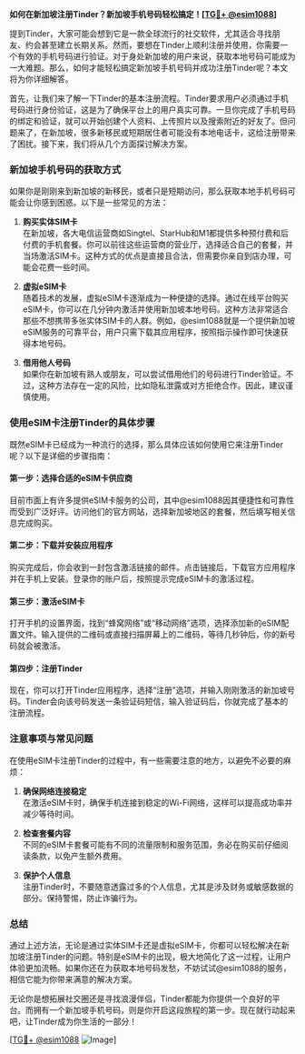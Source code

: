 **如何在新加坡注册Tinder？新加坡手机号码轻松搞定！[[TG💪+ @esim1088](https://t.me/s/esim1088)]**

提到Tinder，大家可能会想到它是一款全球流行的社交软件，尤其适合寻找朋友、约会甚至建立长期关系。然而，要想在Tinder上顺利注册并使用，你需要一个有效的手机号码进行验证。对于身处新加坡的用户来说，获取本地号码可能成为一大难题。那么，如何才能轻松搞定新加坡手机号码并成功注册Tinder呢？本文将为你详细解答。

首先，让我们来了解一下Tinder的基本注册流程。Tinder要求用户必须通过手机号码进行身份验证，这是为了确保平台上的用户真实可靠。一旦你完成了手机号码的绑定和验证，就可以开始创建个人资料、上传照片以及搜索附近的好友了。但问题来了，在新加坡，很多新移民或短期居住者可能没有本地电话卡，这给注册带来了困扰。接下来，我们将从几个方面探讨解决方案。

### 新加坡手机号码的获取方式

如果你是刚刚来到新加坡的新移民，或者只是短期访问，那么获取本地手机号码可能会让你感到困惑。以下是一些常见的方法：

1. **购买实体SIM卡**  
   在新加坡，各大电信运营商如Singtel、StarHub和M1都提供多种预付费和后付费的手机套餐。你可以前往这些运营商的营业厅，选择适合自己的套餐，并当场激活SIM卡。这种方式的优点是直接且合法，但需要你亲自到店办理，可能会花费一些时间。

2. **虚拟eSIM卡**  
   随着技术的发展，虚拟eSIM卡逐渐成为一种便捷的选择。通过在线平台购买eSIM卡，你可以在几分钟内激活并使用新加坡本地号码。这种方法非常适合那些不想携带多张实体SIM卡的人群。例如，@esim1088就是一个提供新加坡eSIM服务的可靠平台，用户只需下载其应用程序，按照指示操作即可快速获得本地号码。

3. **借用他人号码**  
   如果你在新加坡有熟人或朋友，可以尝试借用他们的号码进行Tinder验证。不过，这种方法存在一定的风险，比如隐私泄露或对方拒绝合作。因此，建议谨慎使用。

### 使用eSIM卡注册Tinder的具体步骤

既然eSIM卡已经成为一种流行的选择，那么具体应该如何使用它来注册Tinder呢？以下是详细的步骤指南：

#### 第一步：选择合适的eSIM卡供应商
目前市面上有许多提供eSIM卡服务的公司，其中@esim1088因其便捷性和可靠性而受到广泛好评。访问他们的官方网站，选择新加坡地区的套餐，然后填写相关信息完成购买。

#### 第二步：下载并安装应用程序
购买完成后，你会收到一封包含激活链接的邮件。点击链接后，下载官方应用程序并在手机上安装。登录你的账户后，按照提示完成eSIM卡的激活过程。

#### 第三步：激活eSIM卡
打开手机的设置界面，找到“蜂窝网络”或“移动网络”选项，选择添加新的eSIM配置文件。输入提供的二维码或直接扫描屏幕上的二维码，等待几秒钟后，你的新号码就会被激活。

#### 第四步：注册Tinder
现在，你可以打开Tinder应用程序，选择“注册”选项，并输入刚刚激活的新加坡号码。Tinder会向该号码发送一条验证码短信，输入验证码后，你就完成了基本的注册流程。

### 注意事项与常见问题

在使用eSIM卡注册Tinder的过程中，有一些需要注意的地方，以避免不必要的麻烦：

1. **确保网络连接稳定**  
   在激活eSIM卡时，确保手机连接到稳定的Wi-Fi网络，这样可以提高成功率并减少等待时间。

2. **检查套餐内容**  
   不同的eSIM卡套餐可能有不同的流量限制和服务范围，务必在购买前仔细阅读条款，以免产生额外费用。

3. **保护个人信息**  
   注册Tinder时，不要随意透露过多的个人信息，尤其是涉及财务或敏感数据的部分。保持警惕，防止诈骗行为。

### 总结

通过上述方法，无论是通过实体SIM卡还是虚拟eSIM卡，你都可以轻松解决在新加坡注册Tinder的问题。特别是eSIM卡的出现，极大地简化了这一过程，让用户体验更加流畅。如果你还在为获取本地号码发愁，不妨试试@esim1088的服务，相信它能为你带来满意的解决方案。

无论你是想拓展社交圈还是寻找浪漫伴侣，Tinder都能为你提供一个良好的平台。而拥有一个新加坡手机号码，则是你开启这段旅程的第一步。现在就行动起来吧，让Tinder成为你生活的一部分！

[[TG💪+ @esim1088](https://t.me/s/esim1088) ![Image](https://i.postimg.cc/4NQfJmqS/Snipaste-2025-05-13-00-14-12.png)]